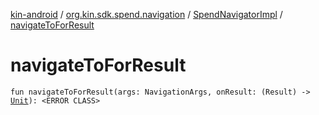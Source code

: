 [kin-android](../../index.md) / [org.kin.sdk.spend.navigation](../index.md) / [SpendNavigatorImpl](index.md) / [navigateToForResult](./navigate-to-for-result.md)

# navigateToForResult

`fun navigateToForResult(args: NavigationArgs, onResult: (Result) -> `[`Unit`](https://kotlinlang.org/api/latest/jvm/stdlib/kotlin/-unit/index.html)`): <ERROR CLASS>`